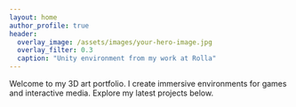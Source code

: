 ```yaml
---
layout: home
author_profile: true
header:
  overlay_image: /assets/images/your-hero-image.jpg
  overlay_filter: 0.3
  caption: "Unity environment from my work at Rolla"
---
```


Welcome to my 3D art portfolio. I create immersive environments for games and interactive media. Explore my latest projects below.
